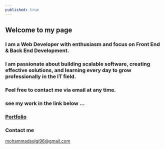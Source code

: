 ```yaml
---
published: true
---
```

## Welcome to my page

### I am a Web Developer with enthusiasm and focus on Front End & Back End  Development.

### I am passionate about building scalable software, creating effective solutions, and learning every day to grow professionally in the IT field.

### Feel free to contact me via email at any time.

### see my work in the link below ...

### <a href="{{ site.baseurl }}/Portfolio">Portfolio</a>

### Contact me

[mohammadsolgi96@gmail.com](mailto:mohammadsolgi96@gmail.com)
